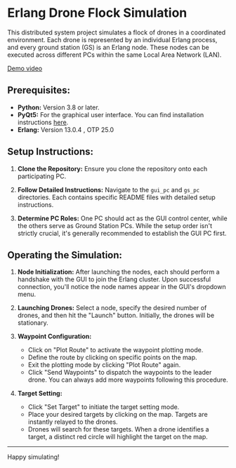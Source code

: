# Erlang Drone Flock Simulation

This distributed system project simulates a flock of drones in a coordinated environment. Each drone is represented by an individual Erlang process, and every ground station (GS) is an Erlang node. These nodes can be executed across different PCs within the same Local Area Network (LAN).

[Demo video](https://youtu.be/ekqY0pUqW48)

## Prerequisites:
- **Python:** Version 3.8 or later.
- **PyQt5:** For the graphical user interface. You can find installation instructions [here](https://pythonbasics.org/install-pyqt/).
- **Erlang:** Version 13.0.4 , OTP 25.0

## Setup Instructions:

1. **Clone the Repository:** Ensure you clone the repository onto each participating PC.

2. **Follow Detailed Instructions:** Navigate to the `gui_pc` and `gs_pc` directories. Each contains specific README files with detailed setup instructions. 

3. **Determine PC Roles:** One PC should act as the GUI control center, while the others serve as Ground Station PCs. While the setup order isn't strictly crucial, it's generally recommended to establish the GUI PC first.

## Operating the Simulation:

1. **Node Initialization:** After launching the nodes, each should perform a handshake with the GUI to join the Erlang cluster. Upon successful connection, you'll notice the node names appear in the GUI's dropdown menu.

2. **Launching Drones:** Select a node, specify the desired number of drones, and then hit the "Launch" button. Initially, the drones will be stationary.

3. **Waypoint Configuration:** 
   - Click on "Plot Route" to activate the waypoint plotting mode.
   - Define the route by clicking on specific points on the map.
   - Exit the plotting mode by clicking "Plot Route" again.
   - Click "Send Waypoints" to dispatch the waypoints to the leader drone. You can always add more waypoints following this procedure.

4. **Target Setting:**
   - Click "Set Target" to initiate the target setting mode.
   - Place your desired targets by clicking on the map. Targets are instantly relayed to the drones.
   - Drones will search for these targets. When a drone identifies a target, a distinct red circle will highlight the target on the map.

---

Happy simulating!
